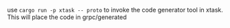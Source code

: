 use ``cargo run -p xtask -- proto`` to invoke the code generator tool in xtask. This will place the code in grpc/generated

